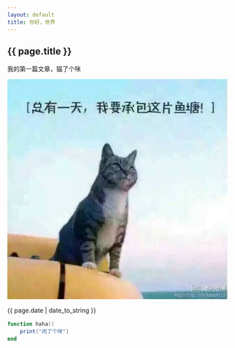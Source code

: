 ```yaml
---
layout: default
title: 你好，世界
---
```


## {{ page.title }}

我的第一篇文章，猫了个咪

![](/assets/201708/4131560946.jpg)

{{ page.date | date_to_string }}

```lua
function haha()
    print("闹了个咪")
end
```